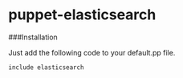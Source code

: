 puppet-elasticsearch
====================

###Installation

Just add the following code to your default.pp file.

	include elasticsearch
